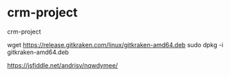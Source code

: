 # crm-project
crm-project


wget https://release.gitkraken.com/linux/gitkraken-amd64.deb
sudo dpkg -i gitkraken-amd64.deb

https://jsfiddle.net/andrisv/nqwdymee/